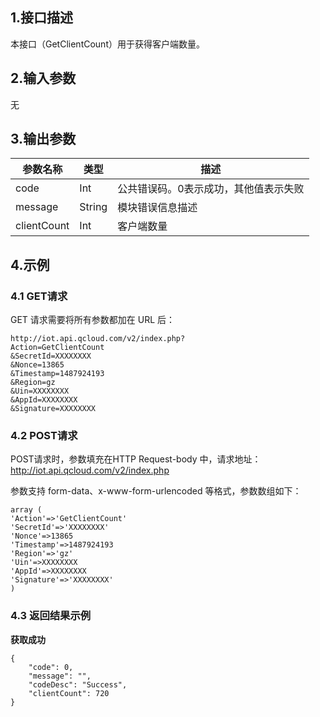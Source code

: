 

## 1.接口描述
本接口（GetClientCount）用于获得客户端数量。

## 2.输入参数
无

## 3.输出参数
参数名称 | 类型 | 描述
---|---|---
code | Int| 公共错误码。0表示成功，其他值表示失败
message | String | 模块错误信息描述 
clientCount | Int | 客户端数量

## 4.示例
### 4.1  GET请求
GET 请求需要将所有参数都加在 URL 后：
```
http://iot.api.qcloud.com/v2/index.php?
Action=GetClientCount
&SecretId=XXXXXXXX
&Nonce=13865
&Timestamp=1487924193
&Region=gz
&Uin=XXXXXXXX
&AppId=XXXXXXXX
&Signature=XXXXXXXX
```

### 4.2 POST请求
POST请求时，参数填充在HTTP Request-body 中，请求地址：http://iot.api.qcloud.com/v2/index.php

参数支持 form-data、x-www-form-urlencoded 等格式，参数数组如下：
```
array (
'Action'=>'GetClientCount'
'SecretId'=>'XXXXXXXX'
'Nonce'=>13865
'Timestamp'=>1487924193
'Region'=>'gz'
'Uin'=>XXXXXXXX
'AppId'=>XXXXXXXX
'Signature'=>'XXXXXXXX'
)
```

### 4.3 返回结果示例
**获取成功**
```
{
    "code": 0,
    "message": "",
    "codeDesc": "Success",
    "clientCount": 720
}
```
